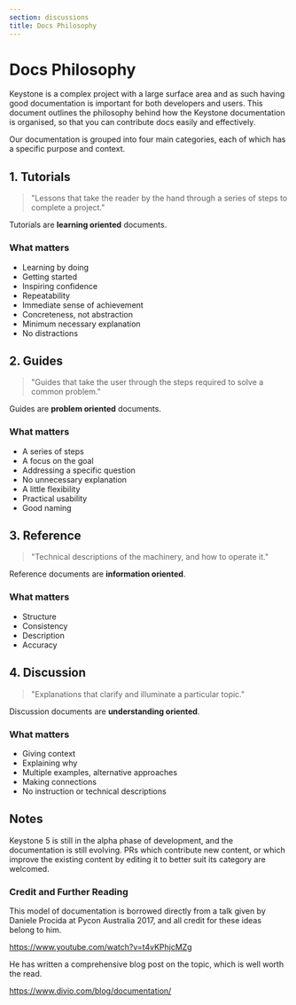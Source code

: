 ```yaml
---
section: discussions
title: Docs Philosophy
---
```


# Docs Philosophy

Keystone is a complex project with a large surface area and as such having good documentation is important for both developers and users.
This document outlines the philosophy behind how the Keystone documentation is organised, so that you can contribute docs easily and effectively.

Our documentation is grouped into four main categories, each of which has a specific purpose and context.

## 1. Tutorials

> "Lessons that take the reader by the hand through a series of steps to complete a project."

Tutorials are **learning oriented** documents.

### What matters

- Learning by doing
- Getting started
- Inspiring confidence
- Repeatability
- Immediate sense of achievement
- Concreteness, not abstraction
- Minimum necessary explanation
- No distractions

## 2. Guides

> "Guides that take the user through the steps required to solve a common problem."

Guides are **problem oriented** documents.

### What matters

- A series of steps
- A focus on the goal
- Addressing a specific question
- No unnecessary explanation
- A little flexibility
- Practical usability
- Good naming

## 3. Reference

> "Technical descriptions of the machinery, and how to operate it."

Reference documents are **information oriented**.

### What matters

- Structure
- Consistency
- Description
- Accuracy

## 4. Discussion

> "Explanations that clarify and illuminate a particular topic."

Discussion documents are **understanding oriented**.

### What matters

- Giving context
- Explaining why
- Multiple examples, alternative approaches
- Making connections
- No instruction or technical descriptions

## Notes

Keystone 5 is still in the alpha phase of development, and the documentation is still evolving.
PRs which contribute new content, or which improve the existing content by editing it to better suit its category are welcomed.

### Credit and Further Reading

This model of documentation is borrowed directly from a talk given by Daniele Procida at Pycon Australia 2017, and all credit for these ideas belong to him.

<https://www.youtube.com/watch?v=t4vKPhjcMZg>

He has written a comprehensive blog post on the topic, which is well worth the read.

<https://www.divio.com/blog/documentation/>

